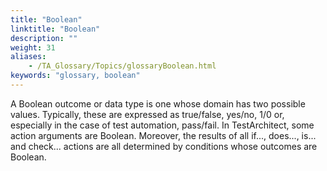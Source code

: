 ```yaml
--- 
title: "Boolean"
linktitle: "Boolean"
description: ""
weight: 31
aliases: 
    - /TA_Glossary/Topics/glossaryBoolean.html
keywords: "glossary, boolean"
---
```


A Boolean outcome or data type is one whose domain has two possible values. Typically, these are expressed as true/false, yes/no, 1/0 or, especially in the case of test automation, pass/fail. In TestArchitect, some action arguments are Boolean. Moreover, the results of all if..., does..., is... and check... actions are all determined by conditions whose outcomes are Boolean.

